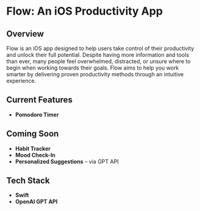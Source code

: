 # Flow: An iOS Productivity App

## Overview
Flow is an iOS app designed to help users take control of their productivity and unlock their full potential. 
Despite having more information and tools than ever, many people feel overwhelmed, distracted, or unsure where to begin when working towards their goals. 
Flow aims to help you work smarter by delivering proven productivity methods through an intuitive experience.

## Current Features
- **Pomodoro Timer**

## Coming Soon
- **Habit Tracker**
- **Mood Check-In**
- **Personalized Suggestions** – via GPT API

## Tech Stack
- **Swift**
- **OpenAI GPT API**
